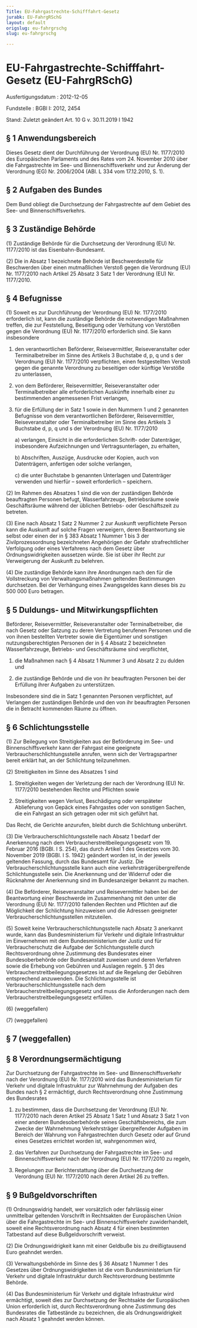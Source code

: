```yaml
---
Title: EU-Fahrgastrechte-Schifffahrt-Gesetz
jurabk: EU-FahrgRSchG
layout: default
origslug: eu-fahrgrschg
slug: eu-fahrgrschg

---
```


# EU-Fahrgastrechte-Schifffahrt-Gesetz (EU-FahrgRSchG)

Ausfertigungsdatum
:   2012-12-05

Fundstelle
:   BGBl I: 2012, 2454

Stand: Zuletzt geändert Art. 10 G v. 30.11.2019 I 1942

## § 1 Anwendungsbereich

Dieses Gesetz dient der Durchführung der Verordnung (EU) Nr. 1177/2010
des Europäischen Parlaments und des Rates vom 24. November 2010 über
die Fahrgastrechte im See- und Binnenschiffsverkehr und zur Änderung
der Verordnung (EG) Nr. 2006/2004 (ABl. L 334 vom 17.12.2010, S. 1).


## § 2 Aufgaben des Bundes

Dem Bund obliegt die Durchsetzung der Fahrgastrechte auf dem Gebiet
des See- und Binnenschiffsverkehrs.


## § 3 Zuständige Behörde

(1) Zuständige Behörde für die Durchsetzung der Verordnung (EU) Nr.
1177/2010 ist das Eisenbahn-Bundesamt.

(2) Die in Absatz 1 bezeichnete Behörde ist Beschwerdestelle für
Beschwerden über einen mutmaßlichen Verstoß gegen die Verordnung (EU)
Nr. 1177/2010 nach Artikel 25 Absatz 3 Satz 1 der Verordnung (EU) Nr.
1177/2010.


## § 4 Befugnisse

(1) Soweit es zur Durchführung der Verordnung (EU) Nr. 1177/2010
erforderlich ist, kann die zuständige Behörde die notwendigen
Maßnahmen treffen, die zur Feststellung, Beseitigung oder Verhütung
von Verstößen gegen die Verordnung (EU) Nr. 1177/2010 erforderlich
sind. Sie kann insbesondere

1.  den verantwortlichen Beförderer, Reisevermittler, Reiseveranstalter
    oder Terminalbetreiber im Sinne des Artikels 3 Buchstabe d, p, q und s
    der Verordnung (EU) Nr. 1177/2010 verpflichten, einen festgestellten
    Verstoß gegen die genannte Verordnung zu beseitigen oder künftige
    Verstöße zu unterlassen,


2.  von dem Beförderer, Reisevermittler, Reiseveranstalter oder
    Terminalbetreiber alle erforderlichen Auskünfte innerhalb einer zu
    bestimmenden angemessenen Frist verlangen,


3.  für die Erfüllung der in Satz 1 sowie in den Nummern 1 und 2 genannten
    Befugnisse von dem verantwortlichen Beförderer, Reisevermittler,
    Reiseveranstalter oder Terminalbetreiber im Sinne des Artikels 3
    Buchstabe d, p, q und s der Verordnung (EU) Nr. 1177/2010

    a)  verlangen, Einsicht in die erforderlichen Schrift- oder Datenträger,
        insbesondere Aufzeichnungen und Vertragsunterlagen, zu erhalten,


    b)  Abschriften, Auszüge, Ausdrucke oder Kopien, auch von Datenträgern,
        anfertigen oder solche verlangen,


    c)  die unter Buchstabe b genannten Unterlagen und Datenträger verwenden
        und hierfür – soweit erforderlich – speichern.







(2) Im Rahmen des Absatzes 1 sind die von der zuständigen Behörde
beauftragten Personen befugt, Wasserfahrzeuge, Betriebsräume sowie
Geschäftsräume während der üblichen Betriebs- oder Geschäftszeit zu
betreten.

(3) Eine nach Absatz 1 Satz 2 Nummer 2 zur Auskunft verpflichtete
Person kann die Auskunft auf solche Fragen verweigern, deren
Beantwortung sie selbst oder einen der in § 383 Absatz 1 Nummer 1 bis
3 der Zivilprozessordnung bezeichneten Angehörigen der Gefahr
strafrechtlicher Verfolgung oder eines Verfahrens nach dem Gesetz über
Ordnungswidrigkeiten aussetzen würde. Sie ist über ihr Recht zur
Verweigerung der Auskunft zu belehren.

(4) Die zuständige Behörde kann ihre Anordnungen nach den für die
Vollstreckung von Verwaltungsmaßnahmen geltenden Bestimmungen
durchsetzen. Bei der Verhängung eines Zwangsgeldes kann dieses bis zu
500 000 Euro betragen.


## § 5 Duldungs- und Mitwirkungspflichten

Beförderer, Reisevermittler, Reiseveranstalter oder Terminalbetreiber,
die nach Gesetz oder Satzung zu deren Vertretung berufenen Personen
und die von ihnen bestellten Vertreter sowie die Eigentümer und
sonstigen nutzungsberechtigten Personen der in § 4 Absatz 2
bezeichneten Wasserfahrzeuge, Betriebs- und Geschäftsräume sind
verpflichtet,

1.  die Maßnahmen nach § 4 Absatz 1 Nummer 3 und Absatz 2 zu dulden und


2.  die zuständige Behörde und die von ihr beauftragten Personen bei der
    Erfüllung ihrer Aufgaben zu unterstützen.



Insbesondere sind die in Satz 1 genannten Personen verpflichtet, auf
Verlangen der zuständigen Behörde und den von ihr beauftragten
Personen die in Betracht kommenden Räume zu öffnen.


## § 6 Schlichtungsstelle

(1) Zur Beilegung von Streitigkeiten aus der Beförderung im See- und
Binnenschiffsverkehr kann der Fahrgast eine geeignete
Verbraucherschlichtungsstelle anrufen, wenn sich der Vertragspartner
bereit erklärt hat, an der Schlichtung teilzunehmen.

(2) Streitigkeiten im Sinne des Absatzes 1 sind

1.  Streitigkeiten wegen der Verletzung der nach der Verordnung (EU) Nr.
    1177/2010 bestehenden Rechte und Pflichten sowie


2.  Streitigkeiten wegen Verlust, Beschädigung oder verspäteter
    Ablieferung von Gepäck eines Fahrgastes oder von sonstigen Sachen, die
    ein Fahrgast an sich getragen oder mit sich geführt hat.



Das Recht, die Gerichte anzurufen, bleibt durch die Schlichtung
unberührt.

(3) Die Verbraucherschlichtungsstelle nach Absatz 1 bedarf der
Anerkennung nach dem Verbraucherstreitbeilegungsgesetz vom 19. Februar
2016 (BGBl. I S. 254), das durch Artikel 1 des Gesetzes vom 30.
November 2019 (BGBl. I S. 1942) geändert worden ist, in der jeweils
geltenden Fassung, durch das Bundesamt für Justiz. Die
Verbraucherschlichtungsstelle kann auch eine
verkehrsträgerübergreifende Schlichtungsstelle sein. Die Anerkennung
und der Widerruf oder die Rücknahme der Anerkennung sind im
Bundesanzeiger bekannt zu machen.

(4) Die Beförderer, Reiseveranstalter und Reisevermittler haben bei
der Beantwortung einer Beschwerde im Zusammenhang mit den unter die
Verordnung (EU) Nr. 1177/2010 fallenden Rechten und Pflichten auf die
Möglichkeit der Schlichtung hinzuweisen und die Adressen geeigneter
Verbraucherschlichtungsstellen mitzuteilen.

(5) Soweit keine Verbraucherschlichtungsstelle nach Absatz 3 anerkannt
wurde, kann das Bundesministerium für Verkehr und digitale
Infrastruktur im Einvernehmen mit dem Bundesministerium der Justiz und
für Verbraucherschutz die Aufgabe der Schlichtungsstelle durch
Rechtsverordnung ohne Zustimmung des Bundesrates einer
Bundesoberbehörde oder Bundesanstalt zuweisen und deren Verfahren
sowie die Erhebung von Gebühren und Auslagen regeln. § 31 des
Verbraucherstreitbeilegungsgesetzes ist auf die Regelung der Gebühren
entsprechend anzuwenden. Die Schlichtungsstelle ist
Verbraucherschlichtungsstelle nach dem
Verbraucherstreitbeilegungsgesetz und muss die Anforderungen nach dem
Verbraucherstreitbeilegungsgesetz erfüllen.

(6) (weggefallen)

(7) (weggefallen)


## § 7 (weggefallen)


## § 8 Verordnungsermächtigung

Zur Durchsetzung der Fahrgastrechte im See- und Binnenschiffsverkehr
nach der Verordnung (EU) Nr. 1177/2010 wird das Bundesministerium für
Verkehr und digitale Infrastruktur zur Wahrnehmung der Aufgaben des
Bundes nach § 2 ermächtigt, durch Rechtsverordnung ohne Zustimmung des
Bundesrates

1.  zu bestimmen, dass die Durchsetzung der Verordnung (EU) Nr. 1177/2010
    nach deren Artikel 25 Absatz 1 Satz 1 und Absatz 3 Satz 1 von einer
    anderen Bundesoberbehörde seines Geschäftsbereichs, die zum Zwecke der
    Wahrnehmung Verkehrsträger übergreifender Aufgaben im Bereich der
    Wahrung von Fahrgastrechten durch Gesetz oder auf Grund eines Gesetzes
    errichtet worden ist, wahrgenommen wird,


2.  das Verfahren zur Durchsetzung der Fahrgastrechte im See- und
    Binnenschiffsverkehr nach der Verordnung (EU) Nr. 1177/2010 zu regeln,


3.  Regelungen zur Berichterstattung über die Durchsetzung der Verordnung
    (EU) Nr. 1177/2010 nach deren Artikel 26 zu treffen.





## § 9 Bußgeldvorschriften

(1) Ordnungswidrig handelt, wer vorsätzlich oder fahrlässig einer
unmittelbar geltenden Vorschrift in Rechtsakten der Europäischen Union
über die Fahrgastrechte im See- und Binnenschiffsverkehr
zuwiderhandelt, soweit eine Rechtsverordnung nach Absatz 4 für einen
bestimmten Tatbestand auf diese Bußgeldvorschrift verweist.

(2) Die Ordnungswidrigkeit kann mit einer Geldbuße bis zu
dreißigtausend Euro geahndet werden.

(3) Verwaltungsbehörde im Sinne des § 36 Absatz 1 Nummer 1 des
Gesetzes über Ordnungswidrigkeiten ist die vom Bundesministerium für
Verkehr und digitale Infrastruktur durch Rechtsverordnung bestimmte
Behörde.

(4) Das Bundesministerium für Verkehr und digitale Infrastruktur wird
ermächtigt, soweit dies zur Durchsetzung der Rechtsakte der
Europäischen Union erforderlich ist, durch Rechtsverordnung ohne
Zustimmung des Bundesrates die Tatbestände zu bezeichnen, die als
Ordnungswidrigkeit nach Absatz 1 geahndet werden können.

